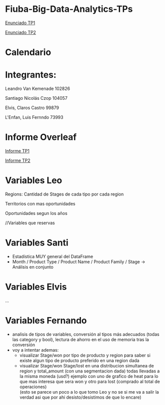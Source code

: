 # Fiuba-Big-Data-Analytics-TPs

[Enunciado TP1](https://docs.google.com/document/d/1Ws7kfBmQmZ3BuUA7rGCnvhRGdl6MZYpC2c2GEvx7a2Y/edit)

[Enunciado TP2](https://docs.google.com/document/d/1ZfZAJFjaKTtWtREfNAPUXhxnf6J42qI-mAg6vF1uWUA/edit)

# Calendario


# Integrantes: 

Leandro Van Kemenade 102826

Santiago Nicolás Czop 104057

Elvis, Claros Castro  99879 

L'Enfan, Luis Fernndo  73993

# Informe Overleaf

[Informe TP1](https://www.overleaf.com/2362158822csftdgdxfgsq)

[Informe TP2](https://www.overleaf.com/project/60232055a0ac4077fddd2938)


# Variables Leo
Regions: Cantidad de Stages de cada tipo por cada region

Territorios con mas oportunidades

Oportunidades segun los años

//Variables que reservas

# Variables Santi

- Estadística MUY general del DataFrame
- Month / Product Type / Product Name / Product Family / Stage -> Análisis en conjunto

# Variables Elvis

...

# Variables Fernando

- analisis de tipos de variables, conversión al tipos más adecuados (todas las category y bool), lectura de ahorro en el uso de memoria tras la conversión
- voy a intentar ademas:
  - visualizar Stage/won por tipo de producto y region para saber si existe algun tipo de producto preferido en una region dada
  - visualizar Stage/won Stage/lost en una distribucion simultanea de region y total_amount (con una segmentacion dada)  todas llevadas a la misma moneda (usd?)
    ejemplo con uno de grafico de heat para lo que mas interesa que sera won y otro para lost (comprado al total de operaciones)    
    (esto se parece un poco a lo que   tomo Leo y no se si me va a salir la verdad asi que por ahi desisto/desistimos de que lo encare)

